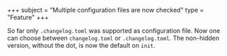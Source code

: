 +++
subject = "Multiple configuration files are now checked"
type = "Feature"
+++

So far only `.changelog.toml` was supported as configuration file. Now one can
choose between `changelog.toml` or `.changelog.toml`. The non-hidden version,
without the dot, is now the default on `init`.
